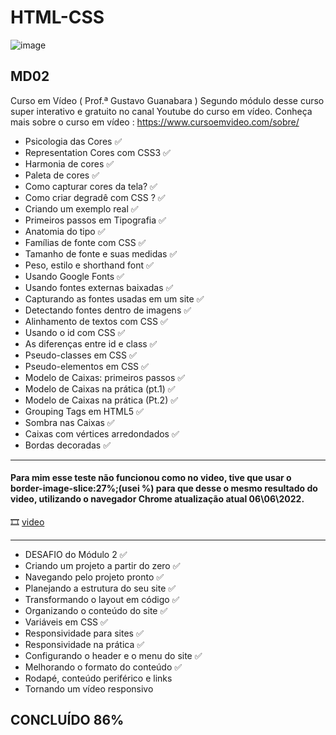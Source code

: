 # HTML-CSS 
![image](https://user-images.githubusercontent.com/87583186/171689878-de221f29-2618-4d32-8fbd-887e3277b727.png)

## MD02
Curso em Vídeo ( Prof.ª Gustavo Guanabara )
Segundo módulo desse curso super interativo e gratuito no canal Youtube do curso em vídeo.
Conheça mais sobre o curso em vídeo : https://www.cursoemvideo.com/sobre/

 - Psicologia das Cores :white_check_mark:
 - Representation Cores com CSS3 :white_check_mark:
 - Harmonia de cores :white_check_mark:
 - Paleta de cores :white_check_mark:
 - Como capturar cores da tela? :white_check_mark:
 - Como criar degradê com CSS ? :white_check_mark:
 - Criando um exemplo real :white_check_mark:
 - Primeiros passos em Tipografia :white_check_mark:
 - Anatomia do tipo :white_check_mark:
 - Famílias de fonte com CSS :white_check_mark:
 - Tamanho de fonte e suas medidas :white_check_mark:
 - Peso, estilo e shorthand font :white_check_mark:
 - Usando Google Fonts :white_check_mark:
 - Usando fontes externas baixadas :white_check_mark:
 - Capturando as fontes usadas em um site :white_check_mark:
 - Detectando fontes dentro de imagens :white_check_mark:
 - Alinhamento de textos com CSS :white_check_mark:
 - Usando o id com CSS :white_check_mark:
 - As diferenças entre id e class :white_check_mark:
 - Pseudo-classes em CSS :white_check_mark:
 - Pseudo-elementos em CSS :white_check_mark:
 - Modelo de Caixas: primeiros passos :white_check_mark:
 - Modelo de Caixas na prática (pt.1) :white_check_mark:
 - Modelo de Caixas na prática (Pt.2) :white_check_mark:
 - Grouping Tags em HTML5 :white_check_mark:
 - Sombra nas Caixas :white_check_mark:
 - Caixas com vértices arredondados :white_check_mark:
 - Bordas decoradas :white_check_mark:
 - --
 #### Para mim esse teste não funcionou como no video, tive que usar o border-image-slice:27%;(usei %) para que desse o mesmo resultado do video, utilizando o navegador Chrome atualização atual 06\06\2022.
 🎞️ [video](https://www.youtube.com/watch?v=n0rjAs_Im4w&t=556s&ab_channel=CursoemV%C3%ADdeo)
 - --
 - DESAFIO do Módulo 2 :white_check_mark:
 - Criando um projeto a partir do zero :white_check_mark:
 - Navegando pelo projeto pronto :white_check_mark:
 - Planejando a estrutura do seu site :white_check_mark:
 - Transformando o layout em código :white_check_mark:
 - Organizando o conteúdo do site :white_check_mark:
 - Variáveis em CSS :white_check_mark:
 - Responsividade para sites :white_check_mark:
 - Responsividade na prática :white_check_mark:
 - Configurando o header e o menu do site :white_check_mark:
 - Melhorando o formato do conteúdo :white_check_mark:
 - Rodapé, conteúdo periférico e links
 - Tornando um vídeo responsivo

## CONCLUÍDO 86%
